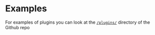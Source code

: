 # Examples
For examples of plugins you can look at the [`/plugins/`](https://github.com/lukas2005/FuseBase/tree/master/plugins) directory of the Github repo